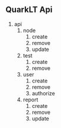 

## QuarkLT Api


1. api
    1. node
        1. create
        2. remove
        3. update
    2. test
        1. create
        2. remove
    3. user
        1. create
        2. remove
        3. authorize
    4. report
        1. create
        2. remove
        3. update
    
    